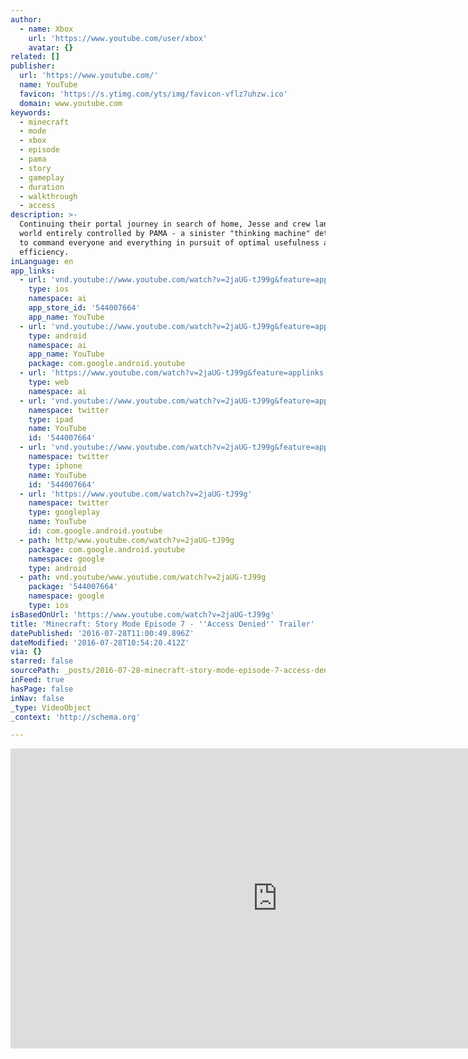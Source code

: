 ```yaml
---
author:
  - name: Xbox
    url: 'https://www.youtube.com/user/xbox'
    avatar: {}
related: []
publisher:
  url: 'https://www.youtube.com/'
  name: YouTube
  favicon: 'https://s.ytimg.com/yts/img/favicon-vflz7uhzw.ico'
  domain: www.youtube.com
keywords:
  - minecraft
  - mode
  - xbox
  - episode
  - pama
  - story
  - gameplay
  - duration
  - walkthrough
  - access
description: >-
  Continuing their portal journey in search of home, Jesse and crew land in a
  world entirely controlled by PAMA - a sinister "thinking machine" determined
  to command everyone and everything in pursuit of optimal usefulness and
  efficiency.
inLanguage: en
app_links:
  - url: 'vnd.youtube://www.youtube.com/watch?v=2jaUG-tJ99g&feature=applinks'
    type: ios
    namespace: ai
    app_store_id: '544007664'
    app_name: YouTube
  - url: 'vnd.youtube://www.youtube.com/watch?v=2jaUG-tJ99g&feature=applinks'
    type: android
    namespace: ai
    app_name: YouTube
    package: com.google.android.youtube
  - url: 'https://www.youtube.com/watch?v=2jaUG-tJ99g&feature=applinks'
    type: web
    namespace: ai
  - url: 'vnd.youtube://www.youtube.com/watch?v=2jaUG-tJ99g&feature=applinks'
    namespace: twitter
    type: ipad
    name: YouTube
    id: '544007664'
  - url: 'vnd.youtube://www.youtube.com/watch?v=2jaUG-tJ99g&feature=applinks'
    namespace: twitter
    type: iphone
    name: YouTube
    id: '544007664'
  - url: 'https://www.youtube.com/watch?v=2jaUG-tJ99g'
    namespace: twitter
    type: googleplay
    name: YouTube
    id: com.google.android.youtube
  - path: http/www.youtube.com/watch?v=2jaUG-tJ99g
    package: com.google.android.youtube
    namespace: google
    type: android
  - path: vnd.youtube/www.youtube.com/watch?v=2jaUG-tJ99g
    package: '544007664'
    namespace: google
    type: ios
isBasedOnUrl: 'https://www.youtube.com/watch?v=2jaUG-tJ99g'
title: 'Minecraft: Story Mode Episode 7 - ''Access Denied'' Trailer'
datePublished: '2016-07-28T11:00:49.896Z'
dateModified: '2016-07-28T10:54:20.412Z'
via: {}
starred: false
sourcePath: _posts/2016-07-28-minecraft-story-mode-episode-7-access-denied-trailer.md
inFeed: true
hasPage: false
inNav: false
_type: VideoObject
_context: 'http://schema.org'

---
```

<iframe src="https://cdn.embedly.com/widgets/media.html?src=https%3A%2F%2Fwww.youtube.com%2Fembed%2F2jaUG-tJ99g%3Ffeature%3Doembed&amp;url=http%3A%2F%2Fwww.youtube.com%2Fwatch%3Fv%3D2jaUG-tJ99g&amp;image=https%3A%2F%2Fi.ytimg.com%2Fvi%2F2jaUG-tJ99g%2Fhqdefault.jpg&amp;key=b7d04c9b404c499eba89ee7072e1c4f7&amp;type=text%2Fhtml&amp;schema=youtube" width="854" height="480" scrolling="no" frameborder="0" allowfullscreen="" style=""></iframe>
